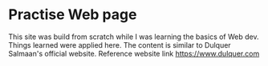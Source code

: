 # Practise Web page
This site was build from scratch while I was learning the basics of Web dev. Things learned were applied here. The content is similar to Dulquer Salmaan's official website. 
Reference website link https://www.dulquer.com
